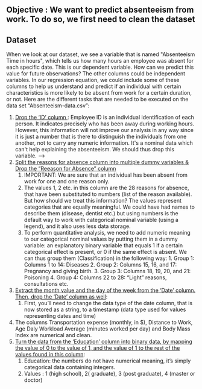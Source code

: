 ## Objective : We want to predict absenteeism from work. To do so, we first need to clean the dataset
## Dataset 
When we look at our dataset, we see a variable that is named "Absenteeism Time in hours", which tells us how many hours an employee was absent for each specific date. This is our dependent variable. 
How can we predict this value for future observations? The other columns could be independent variables. In our regression equation, we could include some of these columns to help us understand and predict if an individual with certain characteristics is more likely to be absent from work for a certain duration, or not. 
Here are the different tasks that are needed to be executed on the data set “Absenteeism-data.csv”: 
1.	<ins>Drop the ‘ID’ column </ins>: Employee ID is an individual identification of each person. It indicates precisely who has been away during working hours. However, this information will not improve our analysis in any way since it is just a number that is there to distinguish the individuals from one another, not to carry any numeric information. It's a nominal data which can't help explaining the absenteeism. We should thus drop this variable. -->
2.	<ins> Split the reasons for absence column into multiple dummy variables & Drop the “Reeason for Absence” column </ins>
      1. IMPORTANT: We are sure that an individual has been absent from work for one and one reason only.
      2. The values 1, 2 etc. in this column are the 28 reasons for absence, that have been substituted to numbers (list of the reason available). But how should we treat this information? The values represent categories that are equally meaningful. We could have had names to describe them (disease, dentist etc.) but using numbers is the default way to work with categorical nominal variable (using a legend), and it also uses less data storage.
      3. To perform quantitative analysis, we need to add numeric meaning to our categorical nominal values by putting them in a dummy variable: an explanatory binary variable that equals 1 if a certain categorical effect is present, or 0 if the same effect is absent. We can thus group them (Classification) in the following way:
        1. Group 1: Columns 1 to 14: Diseases
        2. Group 2: Columns 15, 16, and 17: Pregnancy and giving birth.
        3. Group 3: Columns 18, 19, 20, and 21: Poisoning 
        4. Group 4: Columns 22 to 28: “Light” reasons, consultations etc.
3.	<ins>Extract the month value and the day of the week from the ‘Date’ column. Then, drop the ‘Date’ column as well</ins>: 
      1.  First, you’ll need to change the data type of the date column, that is now stored as a string, to a timestamp (data type used for values representing dates and time)
4.	The columns Transportation expense (monthly, in $), Distance to Work, Age Daly Workload Average (minutes worked per day) and Body Mass Index are numerical and clean.
5.	<ins>Turn the data from the ‘Education’ column into binary data, by mapping the value of 0 to the value of 1, and the value of 1 to the rest of the values found in this column</ins>:
      1. Education: the numbers do not have numerical meaning, it’s simply categorical data containing integers.
      2. Values : 1 (high school), 2( graduate), 3 (post graduate), 4 (master or doctor)
